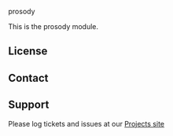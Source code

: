 prosody

This is the prosody module.

License
-------


Contact
-------


Support
-------

Please log tickets and issues at our [Projects site](http://projects.example.com)
